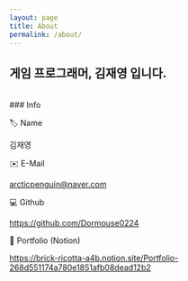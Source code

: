```yaml
---
layout: page
title: About
permalink: /about/
---
```


## 게임 프로그래머, 김재영 입니다.


<br>
### Info
<br>

🏷️ Name

김재영

✉️ E-Mail

arcticpenguin@naver.com

💻 Github

https://github.com/Dormouse0224

📝 Portfolio (Notion)

https://brick-ricotta-a4b.notion.site/Portfolio-268d551174a780e1851afb08dead12b2